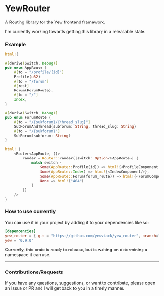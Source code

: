 # YewRouter
A Routing library for the Yew frontend framework.

I'm currently working towards getting this library in a releasable state.


### Example
```rust
html!{

#[derive(Switch, Debug)]
pub enum AppRoute {
    #[to = "/profile/{id}"]
    Profile(u32),
    #[to = "/forum"]
    #[rest]
    Forum(ForumRoute),
    #[to = "/"]
    Index,
}

#[derive(Switch, Debug)]
pub enum ForumRoute {
    #[to = "/{subforum}/{thread_slug}"]
    SubForumAndThread{subforum: String, thread_slug: String}
    #[to = "/{subforum}"]
    SubForum{subforum: String}
}

html! {
    <Router<AppRoute, ()>
        render = Router::render(|switch: Option<&AppRoute>| {
            match switch {
                Some(AppRoute::Profile(id)) => html!{<ProfileComponent id = id/>},
                Some(AppRoute::Index) => html!{<IndexComponent/>},
                Some(AppRoute::Forum(forum_route)) => html!{<ForumComponent route = forum_route/>},
                None => html!{"404"}
            }
        })
    />
}
```

### How to use currently
You can use it in your project by adding it to your dependencies like so:
```toml
[dependencies]
yew_router = { git = "https://github.com/yewstack/yew_router", branch="master" }
yew = "0.9.0"
```
Currently, this crate is ready to release, but is waiting on determining a namespace it can use.


-----
### Contributions/Requests

If you have any questions, suggestions, or want to contribute, please open an Issue or PR and I will get back to you in a timely manner.
